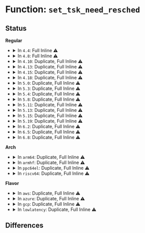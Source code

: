 # Function: <code>set_tsk_need_resched</code>

## Status
<b>Regular</b>
<ul>
<li>
<details>
<summary>In <code>4.4</code>: Full Inline ⚠️</summary>

**Collision:** Unique Static

**Inline:** Full

**Transformation:** False

**Instances:**

```
In kernel/sched/core.c (ffffffff810aa379)
Location: include/linux/sched.h:2879
Inline: True
Inline callers:
  - kernel/sched/core.c:resched_curr
```
</details>
</li>
<li>
<details>
<summary>In <code>4.8</code>: Full Inline ⚠️</summary>

**Collision:** Unique Static

**Inline:** Full

**Transformation:** False

**Instances:**

```
In kernel/sched/core.c (ffffffff810acfd3)
Location: include/linux/sched.h:3156
Inline: True
Inline callers:
  - kernel/sched/core.c:resched_curr
```
</details>
</li>
<li>
<details>
<summary>In <code>4.10</code>: Duplicate, Full Inline ⚠️</summary>

**Collision:** Static Duplication

**Inline:** Full

**Transformation:** False

**Instances:**

```
In kernel/sched/core.c (ffffffff810b305f)
Location: include/linux/sched.h:3312
Inline: True
Inline callers:
  - kernel/sched/core.c:resched_curr
```
```
In kernel/sched/idle.c (ffffffff810cd809)
Location: include/linux/sched.h:3312
Inline: True
Inline callers:
  - kernel/sched/idle.c:idle_inject_timer_fn
```
</details>
</li>
<li>
<details>
<summary>In <code>4.13</code>: Duplicate, Full Inline ⚠️</summary>

**Collision:** Static Duplication

**Inline:** Full

**Transformation:** False

**Instances:**

```
In kernel/sched/core.c (ffffffff810aef3c)
Location: include/linux/sched.h:1507
Inline: True
Inline callers:
  - kernel/sched/core.c:resched_curr
```
```
In kernel/sched/idle.c (ffffffff810ca229)
Location: include/linux/sched.h:1507
Inline: True
Inline callers:
  - kernel/sched/idle.c:idle_inject_timer_fn
```
</details>
</li>
<li>
<details>
<summary>In <code>4.15</code>: Duplicate, Full Inline ⚠️</summary>

**Collision:** Static Duplication

**Inline:** Full

**Transformation:** False

**Instances:**

```
In kernel/sched/core.c (ffffffff810b6192)
Location: include/linux/sched.h:1541
Inline: True
Inline callers:
  - kernel/sched/core.c:resched_curr
```
```
In kernel/sched/idle.c (ffffffff810d1a09)
Location: include/linux/sched.h:1541
Inline: True
Inline callers:
  - kernel/sched/idle.c:idle_inject_timer_fn
```
</details>
</li>
<li>
<details>
<summary>In <code>4.18</code>: Duplicate, Full Inline ⚠️</summary>

**Collision:** Static Duplication

**Inline:** Full

**Transformation:** False

**Instances:**

```
In kernel/sched/core.c (ffffffff810be038)
Location: include/linux/sched.h:1663
Inline: True
Inline callers:
  - kernel/sched/core.c:resched_curr
```
```
In kernel/sched/idle.c (ffffffff810c40c6)
Location: include/linux/sched.h:1663
Inline: True
Inline callers:
  - kernel/sched/idle.c:idle_inject_timer_fn
```
</details>
</li>
<li>
<details>
<summary>In <code>5.0</code>: Duplicate, Full Inline ⚠️</summary>

**Collision:** Static Duplication

**Inline:** Full

**Transformation:** False

**Instances:**

```
In kernel/sched/core.c (ffffffff810c72e8)
Location: include/linux/sched.h:1676
Inline: True
Inline callers:
  - kernel/sched/core.c:resched_curr
```
```
In kernel/sched/idle.c (ffffffff810cd3c6)
Location: include/linux/sched.h:1676
Inline: True
Inline callers:
  - kernel/sched/idle.c:idle_inject_timer_fn
```
```
In kernel/rcu/tree.c (ffffffff81114a65)
Location: include/linux/sched.h:1676
Inline: True
Inline callers:
  - kernel/rcu/tree.c:rcu_check_callbacks
  - kernel/rcu/tree.c:rcu_check_callbacks
```
</details>
</li>
<li>
<details>
<summary>In <code>5.3</code>: Duplicate, Full Inline ⚠️</summary>

**Collision:** Static Duplication

**Inline:** Full

**Transformation:** False

**Instances:**

```
In kernel/sched/core.c (ffffffff810cd849)
Location: include/linux/sched.h:1749
Inline: True
Inline callers:
  - kernel/sched/core.c:resched_curr
```
```
In kernel/sched/idle.c (ffffffff810d5786)
Location: include/linux/sched.h:1749
Inline: True
Inline callers:
  - kernel/sched/idle.c:idle_inject_timer_fn
```
```
In kernel/rcu/tree.c (ffffffff8111a53c)
Location: include/linux/sched.h:1749
Inline: True
Inline callers:
  - kernel/rcu/tree.c:rcu_exp_need_qs
  - kernel/rcu/tree.c:rcu_sched_clock_irq
  - kernel/rcu/tree.c:rcu_sched_clock_irq
```
</details>
</li>
<li>
<details>
<summary>In <code>5.4</code>: Duplicate, Full Inline ⚠️</summary>

**Collision:** Static Duplication

**Inline:** Full

**Transformation:** False

**Instances:**

```
In kernel/sched/core.c (ffffffff810d7379)
Location: include/linux/sched.h:1742
Inline: True
Inline callers:
  - kernel/sched/core.c:resched_curr
```
```
In kernel/sched/idle.c (ffffffff810dfd96)
Location: include/linux/sched.h:1742
Inline: True
Inline callers:
  - kernel/sched/idle.c:idle_inject_timer_fn
```
```
In kernel/rcu/tree.c (ffffffff8112693c)
Location: include/linux/sched.h:1742
Inline: True
Inline callers:
  - kernel/rcu/tree.c:rcu_exp_need_qs
  - kernel/rcu/tree.c:rcu_sched_clock_irq
  - kernel/rcu/tree.c:rcu_sched_clock_irq
```
</details>
</li>
<li>
<details>
<summary>In <code>5.8</code>: Duplicate, Full Inline ⚠️</summary>

**Collision:** Static Duplication

**Inline:** Full

**Transformation:** False

**Instances:**

```
In kernel/sched/core.c (ffffffff810e1de9)
Location: include/linux/sched.h:1792
Inline: True
Inline callers:
  - kernel/sched/core.c:resched_curr
```
```
In kernel/sched/idle.c (ffffffff810e8096)
Location: include/linux/sched.h:1792
Inline: True
Inline callers:
  - kernel/sched/idle.c:idle_inject_timer_fn
```
```
In kernel/rcu/tree.c (ffffffff81136cba)
Location: include/linux/sched.h:1792
Inline: True
Inline callers:
  - kernel/rcu/tree.c:sync_sched_exp_online_cleanup
  - kernel/rcu/tree.c:print_cpu_stall
  - kernel/rcu/tree.c:rcu_sched_clock_irq
```
</details>
</li>
<li>
<details>
<summary>In <code>5.11</code>: Duplicate, Full Inline ⚠️</summary>

**Collision:** Static Duplication

**Inline:** Full

**Transformation:** False

**Instances:**

```
In kernel/sched/core.c (ffffffff810df1ab)
Location: include/linux/sched.h:1853
Inline: True
Inline callers:
  - kernel/sched/core.c:resched_curr
```
```
In kernel/sched/idle.c (ffffffff810e5cb6)
Location: include/linux/sched.h:1853
Inline: True
Inline callers:
  - kernel/sched/idle.c:idle_inject_timer_fn
```
```
In kernel/rcu/tree.c (ffffffff8113231a)
Location: include/linux/sched.h:1853
Inline: True
Inline callers:
  - kernel/rcu/tree.c:sync_sched_exp_online_cleanup
  - kernel/rcu/tree.c:print_cpu_stall
  - kernel/rcu/tree.c:rcu_sched_clock_irq
```
</details>
</li>
<li>
<details>
<summary>In <code>5.13</code>: Duplicate, Full Inline ⚠️</summary>

**Collision:** Static Duplication

**Inline:** Full

**Transformation:** False

**Instances:**

```
In kernel/sched/core.c (ffffffff810e0e3b)
Location: include/linux/sched.h:1875
Inline: True
Inline callers:
  - kernel/sched/core.c:resched_curr
```
```
In kernel/sched/idle.c (ffffffff810e7c76)
Location: include/linux/sched.h:1875
Inline: True
Inline callers:
  - kernel/sched/idle.c:idle_inject_timer_fn
```
```
In kernel/rcu/tree.c (ffffffff81bd48d4)
Location: include/linux/sched.h:1875
Inline: True
Inline callers:
  - kernel/rcu/tree.c:print_cpu_stall
  - kernel/rcu/tree.c:rcutree_online_cpu
  - kernel/rcu/tree.c:rcu_sched_clock_irq
```
</details>
</li>
<li>
<details>
<summary>In <code>5.15</code>: Duplicate, Full Inline ⚠️</summary>

**Collision:** Static Duplication

**Inline:** Full

**Transformation:** False

**Instances:**

```
In kernel/sched/core.c (ffffffff810f5d78)
Location: include/linux/sched.h:1992
Inline: True
Inline callers:
  - kernel/sched/core.c:resched_curr
```
```
In kernel/sched/idle.c (ffffffff810ff356)
Location: include/linux/sched.h:1992
Inline: True
Inline callers:
  - kernel/sched/idle.c:idle_inject_timer_fn
```
```
In kernel/rcu/tree.c (ffffffff81caed4c)
Location: include/linux/sched.h:1992
Inline: True
Inline callers:
  - kernel/rcu/tree.c:print_cpu_stall
  - kernel/rcu/tree.c:rcutree_online_cpu
  - kernel/rcu/tree.c:rcu_sched_clock_irq
```
</details>
</li>
<li>
<details>
<summary>In <code>5.19</code>: Duplicate, Full Inline ⚠️</summary>

**Collision:** Static Duplication

**Inline:** Full

**Transformation:** False

**Instances:**

```
In kernel/sched/core.c (ffffffff81110f29)
Location: include/linux/sched.h:2014
Inline: True
Inline callers:
  - kernel/sched/core.c:resched_curr
```
```
In kernel/sched/build_policy.c (ffffffff8112ecd6)
Location: include/linux/sched.h:2014
Inline: True
Inline callers:
  - kernel/sched/build_policy.c:idle_inject_timer_fn
```
```
In kernel/rcu/tree.c (ffffffff8117dbe0)
Location: include/linux/sched.h:2014
Inline: True
Inline callers:
  - kernel/rcu/tree.c:rcu_flavor_sched_clock_irq
  - kernel/rcu/tree.c:rcu_read_unlock_special
  - kernel/rcu/tree.c:rcu_exp_handler
  - kernel/rcu/tree.c:print_cpu_stall
  - kernel/rcu/tree.c:rcu_core
  - kernel/rcu/tree.c:rcu_sched_clock_irq
```
</details>
</li>
<li>
<details>
<summary>In <code>6.2</code>: Duplicate, Full Inline ⚠️</summary>

**Collision:** Static Duplication

**Inline:** Full

**Transformation:** False

**Instances:**

```
In kernel/sched/core.c (ffffffff81137ed7)
Location: include/linux/sched.h:2041
Inline: True
Inline callers:
  - kernel/sched/core.c:resched_curr
```
```
In kernel/sched/build_policy.c (ffffffff81158aa6)
Location: include/linux/sched.h:2041
Inline: True
Inline callers:
  - kernel/sched/build_policy.c:idle_inject_timer_fn
```
```
In kernel/rcu/tree.c (ffffffff811b6a84)
Location: include/linux/sched.h:2041
Inline: True
Inline callers:
  - kernel/rcu/tree.c:rcu_read_unlock_special
  - kernel/rcu/tree.c:rcu_exp_handler
  - kernel/rcu/tree.c:print_cpu_stall
  - kernel/rcu/tree.c:rcu_core
  - kernel/rcu/tree.c:rcu_sched_clock_irq
  - kernel/rcu/tree.c:rcu_sched_clock_irq
```
</details>
</li>
<li>
<details>
<summary>In <code>6.5</code>: Duplicate, Full Inline ⚠️</summary>

**Collision:** Static Duplication

**Inline:** Full

**Transformation:** False

**Instances:**

```
In kernel/sched/core.c (ffffffff81147036)
Location: include/linux/sched.h:2049
Inline: True
Inline callers:
  - kernel/sched/core.c:resched_curr
```
```
In kernel/sched/build_policy.c (ffffffff81168c76)
Location: include/linux/sched.h:2049
Inline: True
Inline callers:
  - kernel/sched/build_policy.c:idle_inject_timer_fn
```
```
In kernel/rcu/tree.c (ffffffff811c74b4)
Location: include/linux/sched.h:2049
Inline: True
Inline callers:
  - kernel/rcu/tree.c:rcu_read_unlock_special
  - kernel/rcu/tree.c:rcu_exp_handler
  - kernel/rcu/tree.c:print_cpu_stall
  - kernel/rcu/tree.c:rcu_core
  - kernel/rcu/tree.c:rcu_sched_clock_irq
  - kernel/rcu/tree.c:rcu_sched_clock_irq
```
</details>
</li>
<li>
<details>
<summary>In <code>6.8</code>: Duplicate, Full Inline ⚠️</summary>

**Collision:** Static Duplication

**Inline:** Full

**Transformation:** False

**Instances:**

```
In kernel/sched/core.c (ffffffff81152866)
Location: include/linux/sched.h:1951
Inline: True
Inline callers:
  - kernel/sched/core.c:resched_curr
```
```
In kernel/sched/build_policy.c (ffffffff81175f26)
Location: include/linux/sched.h:1951
Inline: True
Inline callers:
  - kernel/sched/build_policy.c:idle_inject_timer_fn
```
```
In kernel/rcu/tree.c (ffffffff811d79d4)
Location: include/linux/sched.h:1951
Inline: True
Inline callers:
  - kernel/rcu/tree.c:rcu_read_unlock_special
  - kernel/rcu/tree.c:rcu_exp_handler
  - kernel/rcu/tree.c:print_cpu_stall
  - kernel/rcu/tree.c:rcu_core
  - kernel/rcu/tree.c:rcu_sched_clock_irq
  - kernel/rcu/tree.c:rcu_sched_clock_irq
```
</details>
</li>
</ul>
<b>Arch</b>
<ul>
<li>
<details>
<summary>In <code>arm64</code>: Duplicate, Full Inline ⚠️</summary>

**Collision:** Static Duplication

**Inline:** Full

**Transformation:** False

**Instances:**

```
In kernel/sched/core.c (ffff800010138500)
Location: include/linux/sched.h:1742
Inline: True
Inline callers:
  - kernel/sched/core.c:wake_up_nohz_cpu
  - kernel/sched/core.c:resched_curr
  - kernel/sched/core.c:resched_curr
```
```
In kernel/sched/idle.c (ffff80001013f994)
Location: include/linux/sched.h:1742
Inline: True
Inline callers:
  - kernel/sched/idle.c:idle_inject_timer_fn
```
```
In kernel/rcu/tree.c (ffff80001018c820)
Location: include/linux/sched.h:1742
Inline: True
Inline callers:
  - kernel/rcu/tree.c:rcu_exp_need_qs
  - kernel/rcu/tree.c:rcu_sched_clock_irq
  - kernel/rcu/tree.c:rcu_sched_clock_irq
```
</details>
</li>
<li>
<details>
<summary>In <code>armhf</code>: Duplicate, Full Inline ⚠️</summary>

**Collision:** Static Duplication

**Inline:** Full

**Transformation:** False

**Instances:**

```
In kernel/sched/core.c (c03871d4)
Location: include/linux/sched.h:1742
Inline: True
Inline callers:
  - kernel/sched/core.c:wake_up_nohz_cpu
  - kernel/sched/core.c:resched_curr
  - kernel/sched/core.c:resched_curr
```
```
In kernel/sched/idle.c (c038f8a8)
Location: include/linux/sched.h:1742
Inline: True
Inline callers:
  - kernel/sched/idle.c:idle_inject_timer_fn
```
```
In kernel/rcu/tree.c (c03da244)
Location: include/linux/sched.h:1742
Inline: True
Inline callers:
  - kernel/rcu/tree.c:rcu_exp_need_qs
  - kernel/rcu/tree.c:rcu_sched_clock_irq
  - kernel/rcu/tree.c:rcu_sched_clock_irq
```
</details>
</li>
<li>
<details>
<summary>In <code>ppc64el</code>: Duplicate, Full Inline ⚠️</summary>

**Collision:** Static Duplication

**Inline:** Full

**Transformation:** False

**Instances:**

```
In kernel/sched/core.c (c000000000183470)
Location: include/linux/sched.h:1742
Inline: True
Inline callers:
  - kernel/sched/core.c:resched_curr
```
```
In kernel/sched/idle.c (c00000000018e808)
Location: include/linux/sched.h:1742
Inline: True
Inline callers:
  - kernel/sched/idle.c:idle_inject_timer_fn
```
```
In kernel/rcu/tree.c (c0000000001e66f8)
Location: include/linux/sched.h:1742
Inline: True
Inline callers:
  - kernel/rcu/tree.c:rcu_exp_need_qs
  - kernel/rcu/tree.c:rcu_sched_clock_irq
  - kernel/rcu/tree.c:rcu_sched_clock_irq
```
</details>
</li>
<li>
<details>
<summary>In <code>riscv64</code>: Duplicate, Full Inline ⚠️</summary>

**Collision:** Static Duplication

**Inline:** Full

**Transformation:** False

**Instances:**

```
In kernel/sched/core.c (ffffffe0000e84d0)
Location: include/linux/sched.h:1742
Inline: True
Inline callers:
  - kernel/sched/core.c:wake_up_nohz_cpu
  - kernel/sched/core.c:resched_curr
  - kernel/sched/core.c:resched_curr
```
```
In kernel/sched/idle.c (ffffffe0000edc06)
Location: include/linux/sched.h:1742
Inline: True
Inline callers:
  - kernel/sched/idle.c:idle_inject_timer_fn
```
```
In kernel/rcu/tree.c (ffffffe000124bea)
Location: include/linux/sched.h:1742
Inline: True
Inline callers:
  - kernel/rcu/tree.c:rcutree_online_cpu
  - kernel/rcu/tree.c:rcu_sched_clock_irq
  - kernel/rcu/tree.c:rcu_sched_clock_irq
```
</details>
</li>
</ul>
<b>Flavor</b>
<ul>
<li>
<details>
<summary>In <code>aws</code>: Duplicate, Full Inline ⚠️</summary>

**Collision:** Static Duplication

**Inline:** Full

**Transformation:** False

**Instances:**

```
In kernel/sched/core.c (ffffffff810d1849)
Location: include/linux/sched.h:1742
Inline: True
Inline callers:
  - kernel/sched/core.c:resched_curr
```
```
In kernel/sched/idle.c (ffffffff810d9f86)
Location: include/linux/sched.h:1742
Inline: True
Inline callers:
  - kernel/sched/idle.c:idle_inject_timer_fn
```
```
In kernel/rcu/tree.c (ffffffff8111ef1c)
Location: include/linux/sched.h:1742
Inline: True
Inline callers:
  - kernel/rcu/tree.c:rcu_exp_need_qs
  - kernel/rcu/tree.c:rcu_sched_clock_irq
  - kernel/rcu/tree.c:rcu_sched_clock_irq
```
</details>
</li>
<li>
<details>
<summary>In <code>azure</code>: Duplicate, Full Inline ⚠️</summary>

**Collision:** Static Duplication

**Inline:** Full

**Transformation:** False

**Instances:**

```
In kernel/sched/core.c (ffffffff810bfe09)
Location: include/linux/sched.h:1742
Inline: True
Inline callers:
  - kernel/sched/core.c:resched_curr
```
```
In kernel/sched/idle.c (ffffffff810c8fb6)
Location: include/linux/sched.h:1742
Inline: True
Inline callers:
  - kernel/sched/idle.c:idle_inject_timer_fn
```
```
In kernel/rcu/tree.c (ffffffff8111092c)
Location: include/linux/sched.h:1742
Inline: True
Inline callers:
  - kernel/rcu/tree.c:rcu_exp_need_qs
  - kernel/rcu/tree.c:rcu_sched_clock_irq
  - kernel/rcu/tree.c:rcu_sched_clock_irq
```
</details>
</li>
<li>
<details>
<summary>In <code>gcp</code>: Duplicate, Full Inline ⚠️</summary>

**Collision:** Static Duplication

**Inline:** Full

**Transformation:** False

**Instances:**

```
In kernel/sched/core.c (ffffffff810cfa09)
Location: include/linux/sched.h:1742
Inline: True
Inline callers:
  - kernel/sched/core.c:resched_curr
```
```
In kernel/sched/idle.c (ffffffff810d62c6)
Location: include/linux/sched.h:1742
Inline: True
Inline callers:
  - kernel/sched/idle.c:idle_inject_timer_fn
```
```
In kernel/rcu/tree.c (ffffffff8111ce0c)
Location: include/linux/sched.h:1742
Inline: True
Inline callers:
  - kernel/rcu/tree.c:rcu_exp_need_qs
  - kernel/rcu/tree.c:rcu_sched_clock_irq
  - kernel/rcu/tree.c:rcu_sched_clock_irq
```
</details>
</li>
<li>
<details>
<summary>In <code>lowlatency</code>: Duplicate, Full Inline ⚠️</summary>

**Collision:** Static Duplication

**Inline:** Full

**Transformation:** False

**Instances:**

```
In kernel/sched/core.c (ffffffff810d8f42)
Location: include/linux/sched.h:1742
Inline: True
Inline callers:
  - kernel/sched/core.c:resched_curr
```
```
In kernel/sched/idle.c (ffffffff810e1c06)
Location: include/linux/sched.h:1742
Inline: True
Inline callers:
  - kernel/sched/idle.c:idle_inject_timer_fn
```
```
In kernel/rcu/tree.c (ffffffff8112a693)
Location: include/linux/sched.h:1742
Inline: True
Inline callers:
  - kernel/rcu/tree.c:__rcu_read_unlock
  - kernel/rcu/tree.c:rcu_exp_handler
  - kernel/rcu/tree.c:rcu_exp_handler
  - kernel/rcu/tree.c:rcu_core
  - kernel/rcu/tree.c:rcu_sched_clock_irq
  - kernel/rcu/tree.c:rcu_sched_clock_irq
  - kernel/rcu/tree.c:rcu_sched_clock_irq
```
</details>
</li>
</ul>

## Differences
